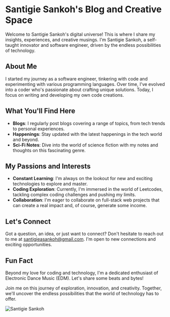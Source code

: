 # Santigie Sankoh's Blog and Creative Space

Welcome to Santigie Sankoh's digital universe! This is where I share my insights, experiences, and creative musings. I'm Santigie Sankoh, a self-taught innovator and software engineer, driven by the endless possibilities of technology.

## About Me

I started my journey as a software engineer, tinkering with code and experimenting with various programming languages. Over time, I've evolved into a coder who's passionate about crafting unique solutions. Today, I focus on writing and developing my own code creations.

## What You'll Find Here

- **Blogs**: I regularly post blogs covering a range of topics, from tech trends to personal experiences.
- **Happenings**: Stay updated with the latest happenings in the tech world and beyond.
- **Sci-Fi Notes**: Dive into the world of science fiction with my notes and thoughts on this fascinating genre.

## My Passions and Interests

- **Constant Learning**: I'm always on the lookout for new and exciting technologies to explore and master.
- **Coding Exploration**: Currently, I'm immersed in the world of Leetcodes, tackling complex coding challenges and pushing my limits.
- **Collaboration**: I'm eager to collaborate on full-stack web projects that can create a real impact and, of course, generate some income.

## Let's Connect

Got a question, an idea, or just want to connect? Don't hesitate to reach out to me at [santigieasankoh@gmail.com](mailto:santigieasankoh@gmail.com). I'm open to new connections and exciting opportunities.

## Fun Fact

Beyond my love for coding and technology, I'm a dedicated enthusiast of Electronic Dance Music (EDM). Let's share some beats and bytes!

Join me on this journey of exploration, innovation, and creativity. Together, we'll uncover the endless possibilities that the world of technology has to offer.

![Santigie Sankoh](https://link-to-your-image.com)
